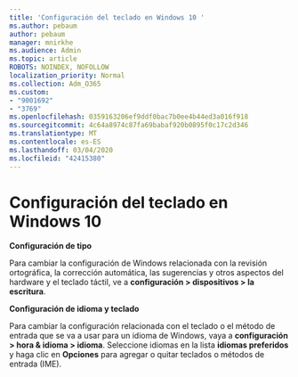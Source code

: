 ```yaml
---
title: 'Configuración del teclado en Windows 10 '
ms.author: pebaum
author: pebaum
manager: mnirkhe
ms.audience: Admin
ms.topic: article
ROBOTS: NOINDEX, NOFOLLOW
localization_priority: Normal
ms.collection: Adm_O365
ms.custom:
- "9001692"
- "3769"
ms.openlocfilehash: 0359163206ef9ddf0bac7b0ee4b44ed3a016f918
ms.sourcegitcommit: 4c64a8974c87fa69babaf920b0895f0c17c2d346
ms.translationtype: MT
ms.contentlocale: es-ES
ms.lasthandoff: 03/04/2020
ms.locfileid: "42415380"
---
```

# <a name="keyboard-settings-in-windows-10"></a>Configuración del teclado en Windows 10

**Configuración de tipo**

Para cambiar la configuración de Windows relacionada con la revisión ortográfica, la corrección automática, las sugerencias y otros aspectos del hardware y el teclado táctil, ve a **configuración > dispositivos > la escritura**. 

**Configuración de idioma y teclado**

Para cambiar la configuración relacionada con el teclado o el método de entrada que se va a usar para un idioma de Windows, vaya a **configuración > hora & idioma > idioma**. Seleccione idiomas en la lista **idiomas preferidos** y haga clic en **Opciones** para agregar o quitar teclados o métodos de entrada (IME).
